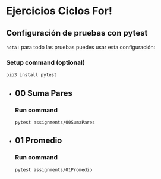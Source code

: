 # Ejercicios Ciclos For!

## Configuración de pruebas con **pytest**

`nota:` para todo las pruebas puedes usar esta configuración:
### Setup command (optional)
```
pip3 install pytest
```

- ## 00 Suma Pares
    ### Run command
    ```
    pytest assignments/00SumaPares
    ```
- ## 01 Promedio
    ### Run command
    ```
    pytest assignments/01Promedio
    ```